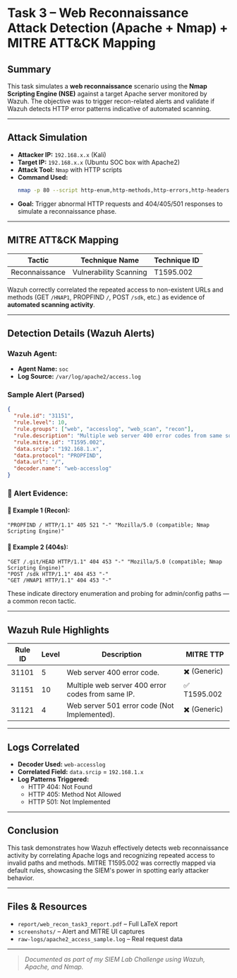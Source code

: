 
#  Task 3 – Web Reconnaissance Attack Detection (Apache + Nmap) + MITRE ATT&CK Mapping

##  Summary

This task simulates a **web reconnaissance** scenario using the **Nmap Scripting Engine (NSE)** against a target Apache server monitored by Wazuh. The objective was to trigger recon-related alerts and validate if Wazuh detects HTTP error patterns indicative of automated scanning.

---

##  Attack Simulation

- **Attacker IP:** `192.168.x.x` (Kali)
- **Target IP:** `192.168.x.x` (Ubuntu SOC box with Apache2)
- **Attack Tool:** `Nmap` with HTTP scripts
- **Command Used:**
  ```bash
  nmap -p 80 --script http-enum,http-methods,http-errors,http-headers 192.168.x.x
  ```
- **Goal:** Trigger abnormal HTTP requests and 404/405/501 responses to simulate a reconnaissance phase.

---

## MITRE ATT&CK Mapping

| Tactic           | Technique Name            | Technique ID  |
|------------------|---------------------------|---------------|
| Reconnaissance   | Vulnerability Scanning     | T1595.002     |

Wazuh correctly correlated the repeated access to non-existent URLs and methods (GET `/HNAP1`, PROPFIND `/`, POST `/sdk`, etc.) as evidence of **automated scanning activity**.

---

##  Detection Details (Wazuh Alerts)

###  Wazuh Agent:
- **Agent Name:** `soc`
- **Log Source:** `/var/log/apache2/access.log`

###  Sample Alert (Parsed)

```json
{
  "rule.id": "31151",
  "rule.level": 10,
  "rule.groups": ["web", "accesslog", "web_scan", "recon"],
  "rule.description": "Multiple web server 400 error codes from same source ip.",
  "rule.mitre.id": "T1595.002",
  "data.srcip": "192.168.1.x",
  "data.protocol": "PROPFIND",
  "data.url": "/",
  "decoder.name": "web-accesslog"
}
```

### 🧾 Alert Evidence:

#### 🔹 Example 1 (Recon):
```
"PROPFIND / HTTP/1.1" 405 521 "-" "Mozilla/5.0 (compatible; Nmap Scripting Engine)"
```

#### 🔹 Example 2 (404s):
```
"GET /.git/HEAD HTTP/1.1" 404 453 "-" "Mozilla/5.0 (compatible; Nmap Scripting Engine)"
"POST /sdk HTTP/1.1" 404 453 "-"
"GET /HNAP1 HTTP/1.1" 404 453 "-"
```

These indicate directory enumeration and probing for admin/config paths — a common recon tactic.

---

##  Wazuh Rule Highlights

| Rule ID | Level | Description                                           | MITRE TTP   |
|---------|-------|-------------------------------------------------------|-------------|
| 31101   | 5     | Web server 400 error code.                            | ✖️ (Generic) |
| 31151   | 10    | Multiple web server 400 error codes from same IP.     | ✅ T1595.002 |
| 31121   | 4     | Web server 501 error code (Not Implemented).          | ✖️ (Generic) |

---

##  Logs Correlated

- **Decoder Used:** `web-accesslog`
- **Correlated Field:** `data.srcip` = `192.168.1.x`
- **Log Patterns Triggered:**
  - HTTP 404: Not Found
  - HTTP 405: Method Not Allowed
  - HTTP 501: Not Implemented

---


##  Conclusion

This task demonstrates how Wazuh effectively detects web reconnaissance activity by correlating Apache logs and recognizing repeated access to invalid paths and methods. MITRE T1595.002 was correctly mapped via default rules, showcasing the SIEM's power in spotting early attacker behavior.

---

## Files & Resources

- `report/web_recon_task3_report.pdf` – Full LaTeX report
- `screenshots/` – Alert and MITRE UI captures 
- `raw-logs/apache2_access_sample.log` – Real request data

---


>  *Documented as part of my  SIEM Lab Challenge using Wazuh, Apache, and Nmap.*
